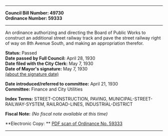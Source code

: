* * * * *  
  
**Council Bill Number: [](#h0)[](#h2)49730**   
**Ordinance Number: 59333**  
  
* * * * *  
  
An ordinance authorizing and directing the Board of Public Works to construct an additional street railway track and pave the street railway right of way on 8th Avenue South, and making an appropriation therefor.  
  
**Status:** Passed   
**Date passed by Full Council:** April 28, 1930   
**Date filed with the City Clerk:** May 7, 1930   
**Date of Mayor's signature:** May 7, 1930   
[(about the signature date)](/~public/approvaldate.htm)   
  
  
**Date introduced/referred to committee:** April 21, 1930   
**Committee:** Finance and City Utilities   
  
**Index Terms:** STREET-CONSTRUCTION, PAVING, MUNICIPAL-STREET-RAILWAY-SYSTEM, RAILROAD-LINES, INDUSTRIAL-DISTRICT  
  
**Fiscal Note:** *(No fiscal note available at this time)*  
  
**Electronic Copy: ** [PDF scan of Ordinance No. 59333](/~archives/Ordinances/Ord_59333.pdf)  
  
* * * * *  
